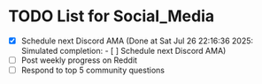 # TODO List for Social_Media

- [x] Schedule next Discord AMA  (Done at Sat Jul 26 22:16:36 2025: Simulated completion: - [ ] Schedule next Discord AMA)
- [ ] Post weekly progress on Reddit
- [ ] Respond to top 5 community questions